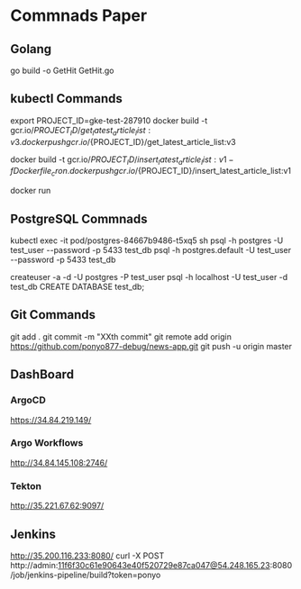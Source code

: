 # Commnads Paper

## Golang
go build -o GetHit GetHit.go

## kubectl Commands
export PROJECT_ID=gke-test-287910
docker build -t gcr.io/${PROJECT_ID}/get_latest_article_list:v3 .
docker push gcr.io/${PROJECT_ID}/get_latest_article_list:v3

docker build -t gcr.io/${PROJECT_ID}/insert_latest_article_list:v1 -f Dockerfile_cron .
docker push gcr.io/${PROJECT_ID}/insert_latest_article_list:v1

docker run 


## PostgreSQL Commnads
kubectl exec -it pod/postgres-84667b9486-t5xq5 sh
psql -h postgres -U test_user --password -p 5433 test_db
psql -h postgres.default -U test_user --password -p 5433 test_db

createuser -a -d -U postgres -P test_user
psql -h localhost -U test_user -d test_db
CREATE DATABASE test_db;

## Git Commands
git add .
git commit -m "XXth commit"
git remote add origin https://github.com/ponyo877-debug/news-app.git
git push -u origin master

## DashBoard
### ArgoCD
https://34.84.219.149/

### Argo Workflows
http://34.84.145.108:2746/

### Tekton
http://35.221.67.62:9097/

## Jenkins
http://35.200.116.233:8080/
curl -X POST http://admin:11f6f30c61e90643e40f520729e87ca047@54.248.165.23:8080/job/jenkins-pipeline/build?token=ponyo